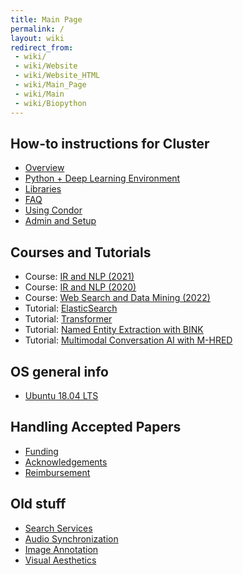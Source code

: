 ```yaml
---
title: Main Page
permalink: /
layout: wiki
redirect_from:
 - wiki/
 - wiki/Website
 - wiki/Website_HTML
 - wiki/Main_Page
 - wiki/Main
 - wiki/Biopython
---
```


How-to instructions for Cluster
--------------------

- [Overview](/wiki/Cluster "wikilink")
- [Python + Deep Learning Environment](/wiki/Python_DeepLearning "wikilink")
- [Libraries](/wiki/Software_Libraries "wikilink")
- [FAQ](/wiki/Cluster/FAQ "wikilink")
- [Using Condor](/wiki/Condor "wikilink")
- [Admin and Setup](/wiki/Cluster/Admin "wikilink")


Courses and Tutorials
--------------------
- Course: [IR and NLP (2021)](/wiki/IR_NLP_2021)
- Course: [IR and NLP (2020)](/wiki/IR_NLP)
- Course: [Web Search and Data Mining (2022)](/wiki/WSDM)
- Tutorial: [ElasticSearch](/wiki/...)
- Tutorial: [Transformer](/wiki/...)
- Tutorial: [Named Entity Extraction with BINK](/wiki/...)
- Tutorial: [Multimodal Conversation AI with M-HRED](/wiki/...)

OS general info
---------------

- [Ubuntu 18.04 LTS](/wiki/Ubuntu_18.04_LTS "wikilink")

Handling Accepted Papers
---------------------------

- [Funding](/wiki/Funding "wikilink")
- [Acknowledgements](/wiki/Acknowledgements "wikilink")
- [Reimbursement](/wiki/Reimbursement "wikilink")


Old stuff
-----------------------

- [Search Services](/wiki/Search_Services "wikilink")
- [Audio Synchronization](/wiki/Audio_Synchronization "wikilink")
- [Image Annotation](/wiki/Image_Annotation "wikilink")
- [Visual Aesthetics](/wiki/Visual_Aesthetics "wikilink")
